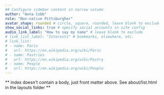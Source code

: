 ```yaml
---
## Configure sidebar content in narrow column
author: "Anna Cobb"
role: "Non-native Pittsburgher"
avatar_shape: rounded # circle, square, rounded, leave blank to exclude
show_social_links: true # specify social accounts in site config
audio_link_label: "How to say my name" # leave blank to exclude
# link_list_label: "Interests" # bookmarks, elsewhere, etc.
# link_list:
# - name: Paris
#   url: https://en.wikipedia.org/wiki/Paris
# - name: Pastries
#   url: https://en.wikipedia.org/wiki/Pastry
# - name: People
#   url: https://en.wikipedia.org/wiki/People
---
```


** index doesn't contain a body, just front matter above.
See about/list.html in the layouts folder **